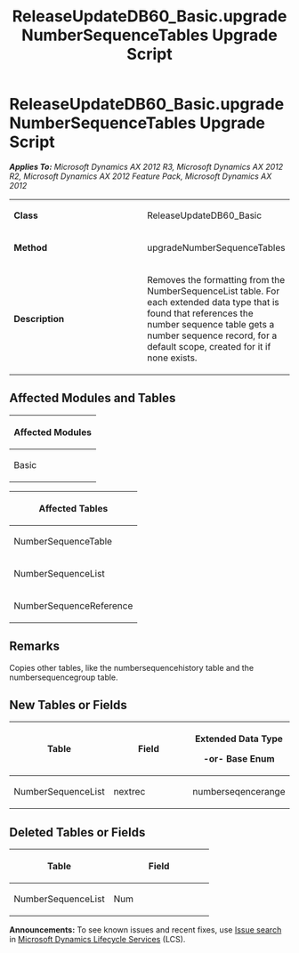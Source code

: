 ﻿---
title: ReleaseUpdateDB60_Basic.upgradeNumberSequenceTables Upgrade Script
TOCTitle: ReleaseUpdateDB60_Basic.upgradeNumberSequenceTables Upgrade Script
ms:assetid: f23e1910-7b26-3ed7-3c45-ee8f460f302e
ms:mtpsurl: https://msdn.microsoft.com/en-us/library/JJ737452(v=AX.60)
ms:contentKeyID: 49712146
ms.date: 05/18/2015
mtps_version: v=AX.60
---

# ReleaseUpdateDB60\_Basic.upgradeNumberSequenceTables Upgrade Script 


_**Applies To:** Microsoft Dynamics AX 2012 R3, Microsoft Dynamics AX 2012 R2, Microsoft Dynamics AX 2012 Feature Pack, Microsoft Dynamics AX 2012_

<table>
<colgroup>
<col style="width: 50%" />
<col style="width: 50%" />
</colgroup>
<tbody>
<tr class="odd">
<td><p><strong>Class</strong></p></td>
<td><p>ReleaseUpdateDB60_Basic</p></td>
</tr>
<tr class="even">
<td><p><strong>Method</strong></p></td>
<td><p>upgradeNumberSequenceTables</p></td>
</tr>
<tr class="odd">
<td><p><strong>Description</strong></p></td>
<td><p>Removes the formatting from the NumberSequenceList table. For each extended data type that is found that references the number sequence table gets a number sequence record, for a default scope, created for it if none exists.</p></td>
</tr>
</tbody>
</table>


## Affected Modules and Tables

<table>
<colgroup>
<col style="width: 100%" />
</colgroup>
<thead>
<tr class="header">
<th><p>Affected Modules</p></th>
</tr>
</thead>
<tbody>
<tr class="odd">
<td><p>Basic</p></td>
</tr>
</tbody>
</table>


<table>
<colgroup>
<col style="width: 100%" />
</colgroup>
<thead>
<tr class="header">
<th><p>Affected Tables</p></th>
</tr>
</thead>
<tbody>
<tr class="odd">
<td><p>NumberSequenceTable</p></td>
</tr>
<tr class="even">
<td><p>NumberSequenceList</p></td>
</tr>
<tr class="odd">
<td><p>NumberSequenceReference</p></td>
</tr>
</tbody>
</table>


## Remarks

Copies other tables, like the numbersequencehistory table and the numbersequencegroup table.

## New Tables or Fields

<table>
<colgroup>
<col style="width: 33%" />
<col style="width: 33%" />
<col style="width: 33%" />
</colgroup>
<thead>
<tr class="header">
<th><p>Table</p></th>
<th><p>Field</p></th>
<th><p>Extended Data Type</p>
<p>-or- Base Enum</p></th>
</tr>
</thead>
<tbody>
<tr class="odd">
<td><p>NumberSequenceList</p></td>
<td><p>nextrec</p></td>
<td><p>numberseqencerange</p></td>
</tr>
</tbody>
</table>


## Deleted Tables or Fields

<table>
<colgroup>
<col style="width: 50%" />
<col style="width: 50%" />
</colgroup>
<thead>
<tr class="header">
<th><p>Table</p></th>
<th><p>Field</p></th>
</tr>
</thead>
<tbody>
<tr class="odd">
<td><p>NumberSequenceList</p></td>
<td><p>Num</p></td>
</tr>
</tbody>
</table>

  
**Announcements:** To see known issues and recent fixes, use [Issue search](http://go.microsoft.com/fwlink/?linkid=389258) in [Microsoft Dynamics Lifecycle Services](http://go.microsoft.com/fwlink/?linkid=306505) (LCS).

